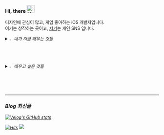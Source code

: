 ### Hi, there <img src="https://raw.githubusercontent.com/Tarikul-Islam-Anik/Animated-Fluent-Emojis/master/Emojis/Hand%20gestures/Hand%20with%20Fingers%20Splayed%20Light%20Skin%20Tone.png" alt="Hand with Fingers Splayed Light Skin Tone" width="25" height="25" />
디자인에 관심이 많고, 게임 좋아하는 iOS 개발자입니다.  
여기는 창작하는 곳이고,
[저기](https://www.instagram.com/dear.kang/)는 개인 SNS 입니다.
<br>
<!--GITHUB_ACTIVITY:{"rows": 5}-->



<i>
<details>
<summary>
  <img src="https://raw.githubusercontent.com/Tarikul-Islam-Anik/Animated-Fluent-Emojis/master/Emojis/Hand%20gestures/Eyes.png" alt="Eyes" width="2%" /> 내가 지금 배우는 것들
</summary>
   <br>
  
<img src="https://img.shields.io/badge/Swift-F05138?style=plastic&logo=swift&logoColor=white"> <img src="https://img.shields.io/badge/SwiftUI-F05138?style=plastic&logo=swift&logoColor=white"> <img src="https://img.shields.io/badge/UIkit-2396F3?style=plastic&logo=uikit&logoColor=white">

</details>

<details>
<summary>
  <img src="https://raw.githubusercontent.com/Tarikul-Islam-Anik/Animated-Fluent-Emojis/master/Emojis/Travel%20and%20places/Fire.png" alt="Fire" width="2%" /> 배우고 싶은 것들
</summary>
   <br>

<img src="https://img.shields.io/badge/adobe-FF0000?style=plastic&logo=swift&logoColor=white">  <img src="https://img.shields.io/badge/Figma-F24E1E?style=plastic&logo=figma&logoColor=white">
<br>
<br>
</details>

</div>

---

### Blog 최신글

[![Velog's GitHub stats](https://velog-readme-stats.vercel.app/api?name=kangciu)](https://velog.io/@kangciu/posts)


[![Hits](https://hits.seeyoufarm.com/api/count/incr/badge.svg?url=https%3A%2F%2Fgithub.com%2Fkangciu&count_bg=%23232323&title_bg=%23232323&icon=&icon_color=%23E7E7E7&title=today&edge_flat=false)](https://hits.seeyoufarm.com)
<a href="https://velog.io/@kangciu/about"><img src="https://img.shields.io/badge/kangciu.log-3DDC84?style=badge&logo=Velog&logoColor=white"/></a>
